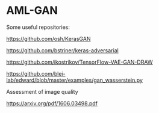 # AML-GAN

Some useful repositories:

https://github.com/osh/KerasGAN

https://github.com/bstriner/keras-adversarial

https://github.com/ikostrikov/TensorFlow-VAE-GAN-DRAW

https://github.com/blei-lab/edward/blob/master/examples/gan_wasserstein.py


Assessment of image quality

https://arxiv.org/pdf/1606.03498.pdf
